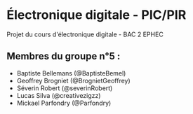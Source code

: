 # Électronique digitale - PIC/PIR
Projet du cours d'électronique digitale - BAC 2 EPHEC

## Membres du groupe n°5 :

- Baptiste Bellemans  (@BaptisteBemel)
- Geoffrey Brogniet  (@BrognietGeoffrey)
- Séverin Robert (@severinRobert)
- Lucas Silva (@creativezigzz)
- Mickael Parfondry (@Parfondry)
